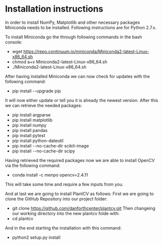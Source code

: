 # Installation instructions
In order to install NumPy, Matplotlib and other necessary packages Miniconda needs to be installed. Following instructions are for Python 2.7.x.

To install Miniconda go the through following commands in the bash console:
- wget https://repo.continuum.io/miniconda/Miniconda2-latest-Linux-x86_64.sh
- chmod a+x Miniconda2-latest-Linux-x86_64.sh
- ./Miniconda2-latest-Linux-x86_64.sh

After having installed Miniconda we can now check for updates with the following command:
- pip install --upgrade pip

It will now either update or tell you it is already the newest version.
After this we can retrieve the needed packages:
- pip install argparse
- pip install matplotlib
- pip install numpy   
- pip install pandas
- pip install pytest
- pip install python-dateutil
- pip install --no-cache-dir scikit-image
- pip install --no-cache-dir scipy

Having retrieved the required packages now we are able to install OpenCV via the following command:
- conda install -c menpo opencv=2.4.11

This will take some time and require a few inputs from you.

And at last we are going to install PlantCV as follows:
First we are going to clone the GitHub Repository into our project folder:
- git clone https://github.com/danforthcenter/plantcv.git
Then changeing our working directory into the new plantcv folde with:
- cd plantcv

And in the end starting the installation with this command:
- python2 setup.py install
